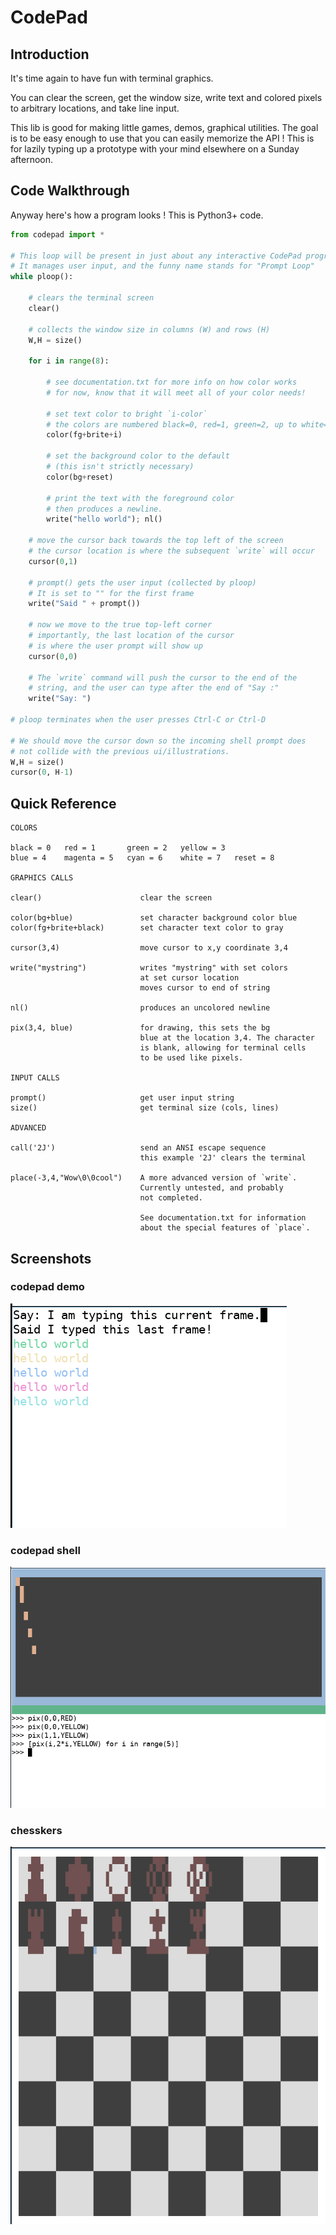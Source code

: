 # CodePad

## Introduction

It's time again to have fun with terminal graphics.

You can clear the screen, get the window size, write text and colored pixels to arbitrary locations, and take line input.

This lib is good for making little games, demos, graphical utilities. The goal is to be easy enough to use that you can easily memorize the API ! This is for lazily typing up a prototype with your mind elsewhere on a Sunday afternoon.

## Code Walkthrough

Anyway here's how a program looks ! This is Python3+ code.

```python
from codepad import *

# This loop will be present in just about any interactive CodePad program.
# It manages user input, and the funny name stands for "Prompt Loop"
while ploop():

    # clears the terminal screen
    clear()

    # collects the window size in columns (W) and rows (H)
    W,H = size()

    for i in range(8):
        
        # see documentation.txt for more info on how color works
        # for now, know that it will meet all of your color needs!

        # set text color to bright `i-color`
        # the colors are numbered black=0, red=1, green=2, up to white=7
        color(fg+brite+i)

        # set the background color to the default
        # (this isn't strictly necessary)
        color(bg+reset)

        # print the text with the foreground color
        # then produces a newline.
        write("hello world"); nl()

    # move the cursor back towards the top left of the screen
    # the cursor location is where the subsequent `write` will occur
    cursor(0,1)

    # prompt() gets the user input (collected by ploop)
    # It is set to "" for the first frame
    write("Said " + prompt())

    # now we move to the true top-left corner
    # importantly, the last location of the cursor
    # is where the user prompt will show up
    cursor(0,0)

    # The `write` command will push the cursor to the end of the 
    # string, and the user can type after the end of "Say :"
    write("Say: ")

# ploop terminates when the user presses Ctrl-C or Ctrl-D

# We should move the cursor down so the incoming shell prompt does
# not collide with the previous ui/illustrations.
W,H = size()
cursor(0, H-1)
```

## Quick Reference

```
COLORS

black = 0   red = 1       green = 2   yellow = 3   
blue = 4    magenta = 5   cyan = 6    white = 7   reset = 8

GRAPHICS CALLS

clear()                      clear the screen

color(bg+blue)               set character background color blue
color(fg+brite+black)        set character text color to gray

cursor(3,4)                  move cursor to x,y coordinate 3,4

write("mystring")            writes "mystring" with set colors
                             at set cursor location
                             moves cursor to end of string

nl()                         produces an uncolored newline

pix(3,4, blue)               for drawing, this sets the bg
                             blue at the location 3,4. The character
                             is blank, allowing for terminal cells
                             to be used like pixels.

INPUT CALLS

prompt()                     get user input string
size()                       get terminal size (cols, lines)

ADVANCED

call('2J')                   send an ANSI escape sequence
                             this example '2J' clears the terminal

place(-3,4,"Wow\0\0cool")    A more advanced version of `write`.
                             Currently untested, and probably
                             not completed.

                             See documentation.txt for information
                             about the special features of `place`.

```

## Screenshots

### codepad demo
![](screenshots/codepad.png)

### codepad shell
![](screenshots/codepad-shell.png)

### chesskers
![](screenshots/chesskers.png)
